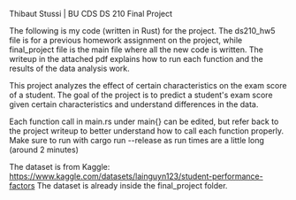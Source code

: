 Thibaut Stussi | BU CDS DS 210 Final Project

The following is my code (written in Rust) for the project. 
The ds210_hw5 file is for a previous homework assignment on the project, while final_project file is the main file where all the new code is written.
The writeup in the attached pdf explains how to run each function and the results of the data analysis work.

This project analyzes the effect of certain characteristics on the exam score of a student.
The goal of the project is to predict a student's exam score given certain characteristics and understand differences in the data.

Each function call in main.rs under main{} can be edited, but refer back to the project writeup to better understand how to call each function properly.
Make sure to run with cargo run --release as run times are a little long (around 2 minutes)

The dataset is from Kaggle: https://www.kaggle.com/datasets/lainguyn123/student-performance-factors
The dataset is already inside the final_project folder.